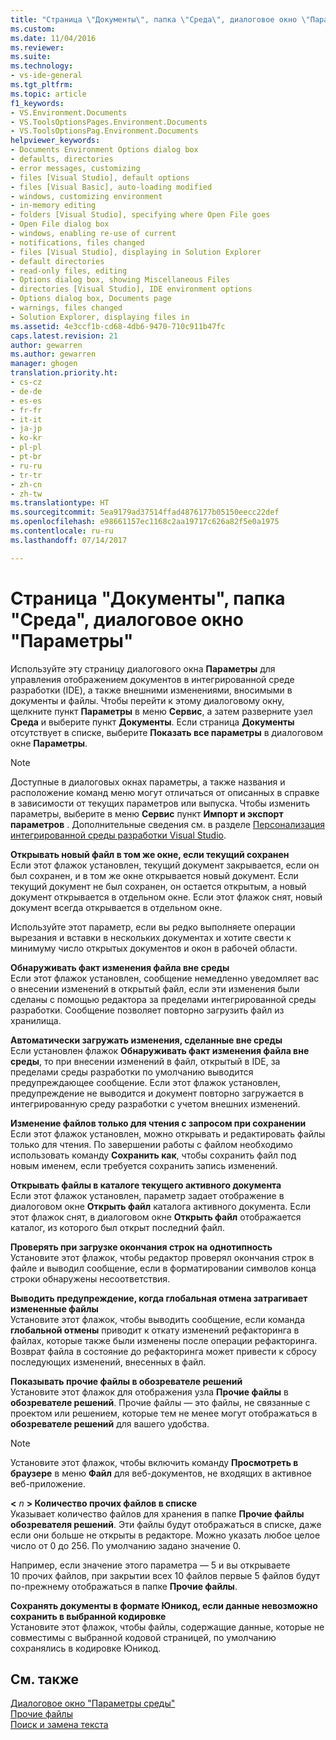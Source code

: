 ```yaml
---
title: "Страница \"Документы\", папка \"Среда\", диалоговое окно \"Параметры\" | Microsoft Docs"
ms.custom: 
ms.date: 11/04/2016
ms.reviewer: 
ms.suite: 
ms.technology:
- vs-ide-general
ms.tgt_pltfrm: 
ms.topic: article
f1_keywords:
- VS.Environment.Documents
- VS.ToolsOptionsPages.Environment.Documents
- VS.ToolsOptionsPag.Environment.Documents
helpviewer_keywords:
- Documents Environment Options dialog box
- defaults, directories
- error messages, customizing
- files [Visual Studio], default options
- files [Visual Basic], auto-loading modified
- windows, customizing environment
- in-memory editing
- folders [Visual Studio], specifying where Open File goes
- Open File dialog box
- windows, enabling re-use of current
- notifications, files changed
- files [Visual Studio], displaying in Solution Explorer
- default directories
- read-only files, editing
- Options dialog box, showing Miscellaneous Files
- directories [Visual Studio], IDE environment options
- Options dialog box, Documents page
- warnings, files changed
- Solution Explorer, displaying files in
ms.assetid: 4e3ccf1b-cd68-4db6-9470-710c911b47fc
caps.latest.revision: 21
author: gewarren
ms.author: gewarren
manager: ghogen
translation.priority.ht:
- cs-cz
- de-de
- es-es
- fr-fr
- it-it
- ja-jp
- ko-kr
- pl-pl
- pt-br
- ru-ru
- tr-tr
- zh-cn
- zh-tw
ms.translationtype: HT
ms.sourcegitcommit: 5ea9179ad37514ffad4876177b05150eecc22def
ms.openlocfilehash: e98661157ec1168c2aa19717c626a82f5e0a1975
ms.contentlocale: ru-ru
ms.lasthandoff: 07/14/2017

---
```

# <a name="documents-environment-options-dialog-box"></a>Страница "Документы", папка "Среда", диалоговое окно "Параметры"
Используйте эту страницу диалогового окна **Параметры** для управления отображением документов в интегрированной среде разработки (IDE), а также внешними изменениями, вносимыми в документы и файлы. Чтобы перейти к этому диалоговому окну, щелкните пункт **Параметры** в меню **Сервис**, а затем разверните узел **Среда** и выберите пункт **Документы**. Если страница **Документы** отсутствует в списке, выберите **Показать все параметры** в диалоговом окне **Параметры**.  
  
> [!NOTE]
>  Доступные в диалоговых окнах параметры, а также названия и расположение команд меню могут отличаться от описанных в справке в зависимости от текущих параметров или выпуска. Чтобы изменить параметры, выберите в меню **Сервис** пункт **Импорт и экспорт параметров** . Дополнительные сведения см. в разделе [Персонализация интегрированной среды разработки Visual Studio](../../ide/personalizing-the-visual-studio-ide.md).  
  
 **Открывать новый файл в том же окне, если текущий сохранен**  
 Если этот флажок установлен, текущий документ закрывается, если он был сохранен, и в том же окне открывается новый документ. Если текущий документ не был сохранен, он остается открытым, а новый документ открывается в отдельном окне. Если этот флажок снят, новый документ всегда открывается в отдельном окне.  
  
 Используйте этот параметр, если вы редко выполняете операции вырезания и вставки в нескольких документах и хотите свести к минимуму число открытых документов и окон в рабочей области.  
  
 **Обнаруживать факт изменения файла вне среды**  
 Если этот флажок установлен, сообщение немедленно уведомляет вас о внесении изменений в открытый файл, если эти изменения были сделаны с помощью редактора за пределами интегрированной среды разработки. Сообщение позволяет повторно загрузить файл из хранилища.  
  
 **Автоматически загружать изменения, сделанные вне среды**  
 Если установлен флажок **Обнаруживать факт изменения файла вне среды**, то при внесении изменений в файл, открытый в IDE, за пределами среды разработки по умолчанию выводится предупреждающее сообщение. Если этот флажок установлен, предупреждение не выводится и документ повторно загружается в интегрированную среду разработки с учетом внешних изменений.  
  
 **Изменение файлов только для чтения с запросом при сохранении**  
 Если этот флажок установлен, можно открывать и редактировать файлы только для чтения. По завершении работы с файлом необходимо использовать команду **Сохранить как**, чтобы сохранить файл под новым именем, если требуется сохранить запись изменений.  
  
 **Открывать файлы в каталоге текущего активного документа**  
 Если этот флажок установлен, параметр задает отображение в диалоговом окне **Открыть файл** каталога активного документа. Если этот флажок снят, в диалоговом окне **Открыть файл** отображается каталог, из которого был открыт последний файл.  
  
 **Проверять при загрузке окончания строк на однотипность**  
 Установите этот флажок, чтобы редактор проверял окончания строк в файле и выводил сообщение, если в форматировании символов конца строки обнаружены несоответствия.  
  
 **Выводить предупреждение, когда глобальная отмена затрагивает измененные файлы**  
 Установите этот флажок, чтобы выводить сообщение, если команда **глобальной отмены** приводит к откату изменений рефакторинга в файлах, которые также были изменены после операции рефакторинга. Возврат файла в состояние до рефакторинга может привести к сбросу последующих изменений, внесенных в файл.  
  
 **Показывать прочие файлы в обозревателе решений**  
 Установите этот флажок для отображения узла **Прочие файлы** в **обозревателе решений**. Прочие файлы — это файлы, не связанные с проектом или решением, которые тем не менее могут отображаться в **обозревателе решений** для вашего удобства.  
  
> [!NOTE]
>  Установите этот флажок, чтобы включить команду **Просмотреть в браузере** в меню **Файл** для веб-документов, не входящих в активное веб-приложение.  
  
 **\<** *n* **> Количество прочих файлов в списке**  
 Указывает количество файлов для хранения в папке **Прочие файлы** **обозревателя решений**. Эти файлы будут отображаться в списке, даже если они больше не открыты в редакторе. Можно указать любое целое число от 0 до 256. По умолчанию задано значение 0.  
  
 Например, если значение этого параметра — 5 и вы открываете 10 прочих файлов, при закрытии всех 10 файлов первые 5 файлов будут по-прежнему отображаться в папке **Прочие файлы**.  
  
 **Сохранять документы в формате Юникод, если данные невозможно сохранить в выбранной кодировке**  
 Установите этот флажок, чтобы файлы, содержащие данные, которые не совместимы с выбранной кодовой страницей, по умолчанию сохранялись в кодировке Юникод.  
  
## <a name="see-also"></a>См. также  
 [Диалоговое окно "Параметры среды"](../../ide/reference/environment-options-dialog-box.md)   
 [Прочие файлы](../../ide/reference/miscellaneous-files.md)   
 [Поиск и замена текста](../../ide/finding-and-replacing-text.md)
